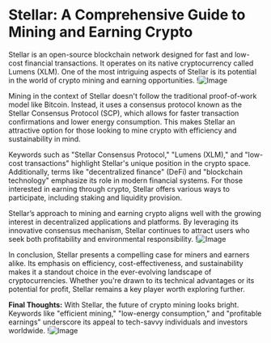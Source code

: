 # Stellar: A Comprehensive Guide to Mining and Earning Crypto

Stellar is an open-source blockchain network designed for fast and low-cost financial transactions. It operates on its native cryptocurrency called Lumens (XLM). One of the most intriguing aspects of Stellar is its potential in the world of crypto mining and earning opportunities. !![Image](https://github.com/user-attachments/assets/3be06921-4469-491d-bd37-5f14c53422b7)

Mining in the context of Stellar doesn't follow the traditional proof-of-work model like Bitcoin. Instead, it uses a consensus protocol known as the Stellar Consensus Protocol (SCP), which allows for faster transaction confirmations and lower energy consumption. This makes Stellar an attractive option for those looking to mine crypto with efficiency and sustainability in mind.

Keywords such as "Stellar Consensus Protocol," "Lumens (XLM)," and "low-cost transactions" highlight Stellar's unique position in the crypto space. Additionally, terms like "decentralized finance" (DeFi) and "blockchain technology" emphasize its role in modern financial systems. For those interested in earning through crypto, Stellar offers various ways to participate, including staking and liquidity provision.

Stellar’s approach to mining and earning crypto aligns well with the growing interest in decentralized applications and platforms. By leveraging its innovative consensus mechanism, Stellar continues to attract users who seek both profitability and environmental responsibility. !![Image](https://github.com/user-attachments/assets/3be06921-4469-491d-bd37-5f14c53422b7)

In conclusion, Stellar presents a compelling case for miners and earners alike. Its emphasis on efficiency, cost-effectiveness, and sustainability makes it a standout choice in the ever-evolving landscape of cryptocurrencies. Whether you're drawn to its technical advantages or its potential for profit, Stellar remains a key player worth exploring further. 

**Final Thoughts:** With Stellar, the future of crypto mining looks bright. Keywords like "efficient mining," "low-energy consumption," and "profitable earnings" underscore its appeal to tech-savvy individuals and investors worldwide. !![Image](https://github.com/user-attachments/assets/3be06921-4469-491d-bd37-5f14c53422b7)